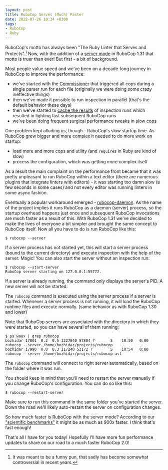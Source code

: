 ```yaml
---
layout: post
title: RuboCop Serves (Much) Faster
date: 2022-07-26 10:34 +0300
tags:
- RuboCop
- Ruby
---
```


RuboCop's motto has always been "The Ruby Linter that Serves and Protects".[^1] Now, with the addition of a [server mode](https://docs.rubocop.org/rubocop/usage/server.html) in RuboCop 1.31 that motto is truer than ever! But first - a bit of background.

Most people value speed and we've been on a decade-long journey in RuboCop to improve the performance:

- we've started with the [Commissioner](https://github.com/rubocop/rubocop/blob/master/lib/rubocop/cop/commissioner.rb) that triggered all cops during a single parser run for each file (originally we were doing some crazy ineffective things)
- then we've made it possible to run inspection in parallel (that's the default behavior these days)
- then we've started to [cache the results](https://docs.rubocop.org/rubocop/usage/caching.html) of inspection runs which resulted in lighting fast subsequent RuboCop runs
- we've been doing frequent surgical performance tweaks in slow cops

One problem kept alluding us, though - RuboCop's slow startup time. As RuboCop grew bigger and more complex it needed to do more work on startup:

- load more and more cops and utility (and `require`s in Ruby are kind of slow)
- process the configuration, which was getting more complex itself

As a result the main complaint on the performance front became that it was pretty unpleasant to run RuboCop within a text editor (there are numerous plugins that integrate linters with editors) - it was starting too damn slow (a few seconds in some cases) and not every editor was running linters in some async fashion.

Eventually a popular workaround emerged - [rubocop-daemon](https://github.com/fohte/rubocop-daemon). As the name of the project implies it runs RuboCop as a daemon (server) process, so the startup overhead happens just once and subsequent RuboCop invocations are much faster as a result of this. With RuboCop 1.31 we've decided to
make the lives of everyone a bit simpler and brought the same concept to RuboCop itself. Now all you have to do is run RuboCop like this:

    $ rubocop --server

If a server process has not started yet, this will start a server process (bound to the current directory) and execute inspection with the help of the server. Magic!
You can also start the server without an inspection run:

    $ rubocop --start-server
    RuboCop server starting on 127.0.0.1:55772.

If a server is already running, the command only displays the server's PID. A new server will not be started.

The `rubocop` command is executed using the server process if a server is started.
Whenever a server process is not running, it will load the RuboCop runtime files and execute normally. (same behavior as with RuboCop 1.30 and lower)

Note that RuboCop servers are associated with the directory in which they were started, so you can have several of them running:

``` shellsession
$ ps waux | grep rubocop
bozhidar 17801  0.2  0.5 1227840 87804 ?       S    10:50   0:00 rubocop --server /home/bozhidar/projects/rubocop
bozhidar 17990  0.0  0.3 117240 53172 ?        S    10:54   0:00 rubocop --server /home/bozhidar/projects/rubocop-ast
```

The `rubocop` command will connect to right server automatically, based on the folder where it was run.

You should keep in mind that you'll need to restart the server manually if you change RuboCop's configuration. You can do so like this:

    $ rubocop --restart-server

Make sure to run this command in the same folder you've started the server. Down the road we'll likely auto-restart the server on configuration changes.

So how much faster is RuboCop with the server mode? According to our ["scientific benchmarks"](https://github.com/rubocop/rubocop/pull/10706#issuecomment-1152382752) it might be as much as 900x faster. I think that's fast enough!

That's all I have for you today! Hopefully I'll have more fun performance updates to share on our road to a much faster RuboCop 2.0!

[^1]: It was meant to be a funny pun, that sadly has become somewhat controversial in recent years.
